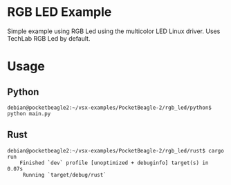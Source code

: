 # RGB LED Example

Simple example using RGB Led using the multicolor LED Linux driver. Uses TechLab RGB Led by default.

# Usage

## Python

```console
debian@pocketbeagle2:~/vsx-examples/PocketBeagle-2/rgb_led/python$ python main.py
```

## Rust

```console
debian@pocketbeagle2:~/vsx-examples/PocketBeagle-2/rgb_led/rust$ cargo run
    Finished `dev` profile [unoptimized + debuginfo] target(s) in 0.07s
     Running `target/debug/rust`
```
